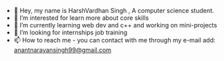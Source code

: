 - 👋 Hey, my name is HarshVardhan Singh , A computer science student.
- 👀 I’m interested for learn more about core skills
- 🌱 I’m currently learning web dev and c++ and working on mini-projects
- 💞️ I’m looking for internships job training
- 📫 How to reach me -  you can contact with me through my e-mail add: anantnarayansingh99@gmail.com

<!---
Rajput-Harshvardhansingh-001/Rajput-Harshvardhansingh-001 is a ✨ special ✨ repository because its `README.md` (this file) appears on your GitHub profile.
You can click the Preview link to take a look at your changes.
--->
